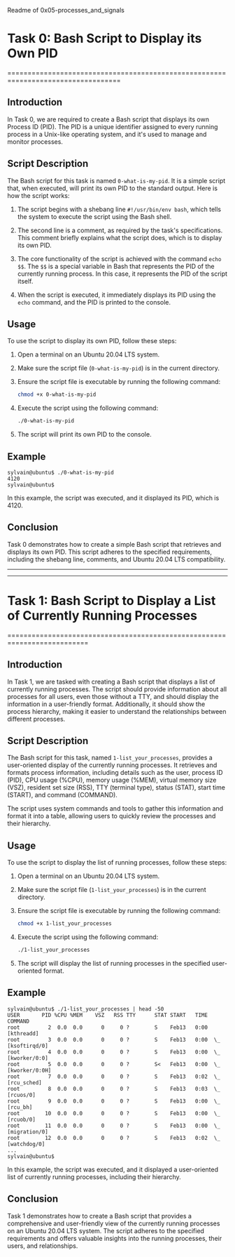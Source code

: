 Readme of 0x05-processes_and_signals


# Task 0: Bash Script to Display its Own PID
==================================================================================

## Introduction

In Task 0, we are required to create a Bash script that displays its own Process ID (PID). The PID is a unique identifier assigned to every running process in a Unix-like operating system, and it's used to manage and monitor processes.

## Script Description

The Bash script for this task is named `0-what-is-my-pid`. It is a simple script that, when executed, will print its own PID to the standard output. Here is how the script works:

1. The script begins with a shebang line `#!/usr/bin/env bash`, which tells the system to execute the script using the Bash shell.

2. The second line is a comment, as required by the task's specifications. This comment briefly explains what the script does, which is to display its own PID.

3. The core functionality of the script is achieved with the command `echo $$`. The `$$` is a special variable in Bash that represents the PID of the currently running process. In this case, it represents the PID of the script itself.

4. When the script is executed, it immediately displays its PID using the `echo` command, and the PID is printed to the console.

## Usage

To use the script to display its own PID, follow these steps:

1. Open a terminal on an Ubuntu 20.04 LTS system.

2. Make sure the script file (`0-what-is-my-pid`) is in the current directory.

3. Ensure the script file is executable by running the following command:
   ```bash
   chmod +x 0-what-is-my-pid
   ```

4. Execute the script using the following command:
   ```bash
   ./0-what-is-my-pid
   ```

5. The script will print its own PID to the console.

## Example

```shell
sylvain@ubuntu$ ./0-what-is-my-pid
4120
sylvain@ubuntu$
```

In this example, the script was executed, and it displayed its PID, which is 4120.

## Conclusion

Task 0 demonstrates how to create a simple Bash script that retrieves and displays its own PID. This script adheres to the specified requirements, including the shebang line, comments, and Ubuntu 20.04 LTS compatibility.

---


---
# Task 1: Bash Script to Display a List of Currently Running Processes
==========================================================================

## Introduction

In Task 1, we are tasked with creating a Bash script that displays a list of currently running processes. The script should provide information about all processes for all users, even those without a TTY, and should display the information in a user-friendly format. Additionally, it should show the process hierarchy, making it easier to understand the relationships between different processes.

## Script Description

The Bash script for this task, named `1-list_your_processes`, provides a user-oriented display of the currently running processes. It retrieves and formats process information, including details such as the user, process ID (PID), CPU usage (%CPU), memory usage (%MEM), virtual memory size (VSZ), resident set size (RSS), TTY (terminal type), status (STAT), start time (START), and command (COMMAND).

The script uses system commands and tools to gather this information and format it into a table, allowing users to quickly review the processes and their hierarchy.

## Usage

To use the script to display the list of running processes, follow these steps:

1. Open a terminal on an Ubuntu 20.04 LTS system.

2. Make sure the script file (`1-list_your_processes`) is in the current directory.

3. Ensure the script file is executable by running the following command:
   ```bash
   chmod +x 1-list_your_processes
   ```

4. Execute the script using the following command:
   ```bash
   ./1-list_your_processes
   ```

5. The script will display the list of running processes in the specified user-oriented format.

## Example

```shell
sylvain@ubuntu$ ./1-list_your_processes | head -50
USER       PID %CPU %MEM    VSZ   RSS TTY      STAT START   TIME COMMAND
root         2  0.0  0.0      0     0 ?        S    Feb13   0:00 [kthreadd]
root         3  0.0  0.0      0     0 ?        S    Feb13   0:00  \_ [ksoftirqd/0]
root         4  0.0  0.0      0     0 ?        S    Feb13   0:00  \_ [kworker/0:0]
root         5  0.0  0.0      0     0 ?        S<   Feb13   0:00  \_ [kworker/0:0H]
root         7  0.0  0.0      0     0 ?        S    Feb13   0:02  \_ [rcu_sched]
root         8  0.0  0.0      0     0 ?        S    Feb13   0:03  \_ [rcuos/0]
root         9  0.0  0.0      0     0 ?        S    Feb13   0:00  \_ [rcu_bh]
root        10  0.0  0.0      0     0 ?        S    Feb13   0:00  \_ [rcuob/0]
root        11  0.0  0.0      0     0 ?        S    Feb13   0:00  \_ [migration/0]
root        12  0.0  0.0      0     0 ?        S    Feb13   0:02  \_ [watchdog/0]
...
sylvain@ubuntu$
```

In this example, the script was executed, and it displayed a user-oriented list of currently running processes, including their hierarchy.

## Conclusion

Task 1 demonstrates how to create a Bash script that provides a comprehensive and user-friendly view of the currently running processes on an Ubuntu 20.04 LTS system. The script adheres to the specified requirements and offers valuable insights into the running processes, their users, and relationships.




